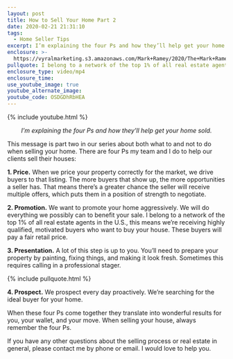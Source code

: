 ```yaml
---
layout: post
title: How to Sell Your Home Part 2
date: 2020-02-21 21:31:10
tags:
  - Home Seller Tips
excerpt: I’m explaining the four Ps and how they’ll help get your home sold.
enclosure: >-
  https://vyralmarketing.s3.amazonaws.com/Mark+Ramey/2020/The+Mark+Ramey+Group-+%5B20-24%5D+_+4+Ps+for+Selling+Part+2.mp4
pullquote: I belong to a network of the top 1% of all real estate agents in the U.S.
enclosure_type: video/mp4
enclosure_time:
use_youtube_image: true
youtube_alternate_image:
youtube_code: OSDGDhRbHEA
---
```


{% include youtube.html %}

<p style="text-align: center;"><em>I’m explaining the four Ps and how they’ll help get your home sold.</em></p>

This message is part two in our series about both what to and not to do when selling your home. There are four Ps my team and I do to help our clients sell their houses:

**1\. Price.** When we price your property correctly for the market, we drive buyers to that listing. The more buyers that show up, the more opportunities a seller has. That means there’s a greater chance the seller will receive multiple offers, which puts them in a position of strength to negotiate.&nbsp;

**2\. Promotion.** We want to promote your home aggressively. We will do everything we possibly can to benefit your sale. I belong to a network of the top 1% of all real estate agents in the U.S., this means we’re receiving highly qualified, motivated buyers who want to buy your house. These buyers will pay a fair retail price.

**3\. Presentation.** A lot of this step is up to you. You’ll need to prepare your property by painting, fixing things, and making it look fresh. Sometimes this requires calling in a professional stager.

{% include pullquote.html %}

**4\. Prospect.** We prospect every day proactively. We’re searching for the ideal buyer for your home.&nbsp;

When these four Ps come together they translate into wonderful results for you, your wallet, and your move. When selling your house, always remember the four Ps.&nbsp;

If you have any other questions about the selling process or real estate in general, please contact me by phone or email. I would love to help you.
